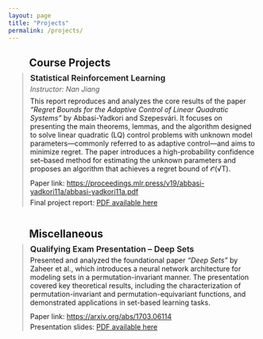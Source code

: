 ```yaml
---
layout: page
title: "Projects"
permalink: /projects/
---
```


<!-- Course Projects Section -->
<h2 style="margin-left: 2em; margin-bottom: 0.4em;">Course Projects</h2>

<div style="margin-left: 2em; padding-left: 1em; border-left: 2px solid #ccc;">

  <h3 style="margin: 0 0 0.25em 0; font-weight: 600;">Statistical Reinforcement Learning</h3>

  <p style="margin: 0 0 0.5em 0; font-style: italic; color: #555;">
    Instructor: Nan Jiang
  </p>

  <p style="margin: 0 0 0.8em 0;">
    This report reproduces and analyzes the core results of the paper  
    <em>“Regret Bounds for the Adaptive Control of Linear Quadratic Systems”</em>  
    by Abbasi-Yadkori and Szepesvári. It focuses on presenting the main theorems, lemmas, and the algorithm designed to solve linear quadratic (LQ) control problems with unknown model parameters—commonly referred to as adaptive control—and aims to minimize regret. The paper introduces a high-probability confidence set–based method for estimating the unknown parameters and proposes an algorithm that achieves a regret bound of 𝒪̃(√T).
  </p>

  <p style="margin: 0 0 0.3em 0;">
    Paper link:  
    <a href="https://proceedings.mlr.press/v19/abbasi-yadkori11a/abbasi-yadkori11a.pdf" target="_blank">
      https://proceedings.mlr.press/v19/abbasi-yadkori11a/abbasi-yadkori11a.pdf
    </a>
  </p>

  <p style="margin: 0;">
    Final project report:  
    <a href="https://alisina75.github.io/files/misc_notes/CS542_project.pdf" target="_blank">
      PDF available here
    </a>
  </p>

</div>

<!-- Miscellaneous Section -->
<h2 style="margin-left: 2em; margin-top: 2em; margin-bottom: 0.4em;">Miscellaneous</h2>

<div style="margin-left: 2em; padding-left: 1em; border-left: 2px solid #ccc;">

  <h3 style="margin: 0 0 0.25em 0; font-weight: 600;">Qualifying Exam Presentation – Deep Sets</h3>

  <p style="margin: 0 0 0.8em 0;">
    Presented and analyzed the foundational paper  
    <em>“Deep Sets”</em> by Zaheer et al., which introduces a neural network architecture for modeling sets in a permutation-invariant manner. The presentation covered key theoretical results, including the characterization of permutation-invariant and permutation-equivariant functions, and demonstrated applications in set-based learning tasks.
  </p>

  <p style="margin: 0 0 0.3em 0;">
    Paper link:  
    <a href="https://arxiv.org/abs/1703.06114" target="_blank">
      https://arxiv.org/abs/1703.06114
    </a>
  </p>

  <p style="margin: 0;">
    Presentation slides:  
    <a href="https://alisina75.github.io/files/Qualifying_Exam-3.pdf" target="_blank">
      PDF available here
    </a>
  </p>

</div>






